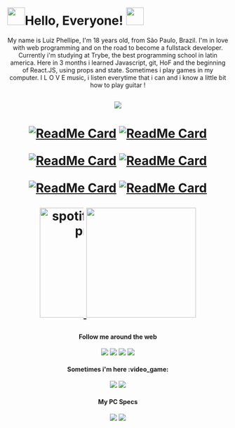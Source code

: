 ### 


<h1> <img src="https://i.pinimg.com/originals/83/18/10/831810ce8bc9da8a69698405fd1cae96.gif" width="40px" />Hello, Everyone! <img src="https://i.pinimg.com/originals/83/18/10/831810ce8bc9da8a69698405fd1cae96.gif" width="40px" /></h1>

<p align="center">
 My name is Luiz Phellipe, I'm 18 years old, from São Paulo, Brazil. I'm in love with web programming and on the road to become a fullstack developer. Currently i'm studying at Trybe, the best programming school in latin america. Here in 3 months i learned Javascript, git, HoF and the beginning of React.JS, using props and state. Sometimes i play games in my computer. I  L O V E  music, i listen everytime that i can and i know a little bit how to play guitar ! 
</p>


<h2 align="center"> <img src="https://i.gifer.com/4M52.gif"  /></h2>



<h1 align="center">

[![ReadMe Card](https://github-readme-stats.vercel.app/api/pin/?username=phellipe5k&repo=tony-hawk-character-select-clone&theme=dark)](https://github.com/phellipe5k/tony-hawk-character-select-clone) 
[![ReadMe Card](https://github-readme-stats.vercel.app/api/pin/?username=phellipe5k&repo=rock-paper-scissors&theme=dark)](https://github.com/phellipe5k/rock-paper-scisor)


[![ReadMe Card](https://github-readme-stats.vercel.app/api/pin/?username=phellipe5k&repo=ip-address-tracker&theme=dark)](https://github.com/phellipe5k/ip-address-tracker) 
[![ReadMe Card](https://github-readme-stats.vercel.app/api/pin/?username=phellipe5k&repo=backgroundgenerator&theme=dark)](https://github.com/phellipe5k/backgroundgenerator)


[![ReadMe Card](https://github-readme-stats.vercel.app/api/pin/?username=phellipe5k&repo=todolistphellipe&theme=dark)](https://github.com/phellipe5k/todolistphellipe) 
[![ReadMe Card](https://github-readme-stats.vercel.app/api/pin/?username=phellipe5k&repo=exercise-pokedex-router&theme=dark)](https://github.com/phellipe5k/exercise-pokedex-router)

<a href="https://spotify-github-profile.vercel.app/api/view?uid=22h65jhto6sw6nl2nn6baq73a&redirect=true"><img src="https://camo.githubusercontent.com/7c9c404b5cbf8e272796972d2ac1d410b198865f/68747470733a2f2f73706f746966792d6769746875622d70726f66696c652e76657263656c2e6170702f6170692f766965773f7569643d32326836356a68746f367377366e6c326e6e3662617137336126636f7665725f696d6167653d74727565" alt="spotify-github-profile" data-canonical-src="https://spotify-github-profile.vercel.app/api/view?uid=22h65jhto6sw6nl2nn6baq73a&amp;cover_image=true" style="max-width:100px !important;" height="250">
</a><a href="https://github.com/phellipe5k?tab=repositories" rel="nofollow"><img height="250" src="https://github-readme-stats.vercel.app/api?username=phellipe5k&show_icons=true&theme=dark"/></a>

</h1>
<div align="center">
 <h4>Follow me around the web</h4>
 <a target="_blank" href="https://open.spotify.com/user/22h65jhto6sw6nl2nn6baq73a"  ><img src="https://img.shields.io/badge/spotify-%231ED760.svg?&style=for-the-badge&logo=spotify&logoColor=white" /></a> <a target="_blank" href="https://twitter.com/phellipells"  ><img src="https://img.shields.io/badge/twitter-%231DA1F2.svg?&style=for-the-badge&logo=twitter&logoColor=white" /></a> <a  target="_blank" href="https://www.linkedin.com/in/luizphellipe/" ><img src="https://img.shields.io/badge/linkedin-%230077B5.svg?&style=for-the-badge&logo=linkedin&logoColor=white" /></a> <a target="_blank" href="https://www.instagram.com/phellipels/"  ><img src="https://img.shields.io/badge/instagram-%23E4405F.svg?&style=for-the-badge&logo=instagram&logoColor=white" /></a>
 
 <h4>Sometimes i'm here :video_game: </h4>
 <a target="_blank" href="https://steamcommunity.com/id/luizphellipe/"><img src="https://img.shields.io/badge/Steam-%23000000.svg?&style=for-the-badge&logo=steam&logoColor=white" /></a> <a target="_blank" href="https://my.playstation.com/profile/phellipe5k"  ><img src="https://img.shields.io/badge/playstation-%23003791.svg?&style=for-the-badge&logo=playstation&logoColor=white" /></a>
 
<h4>My PC Specs</h4>
<img src="https://img.shields.io/badge/amd-Radeon%20R9%20270x-%23ED1C24.svg?&style=for-the-badge&logo=amd&logoColor=white" /> <img src="https://img.shields.io/badge/intel-core%20i7%203th gen-%230071C5.svg?&style=for-the-badge&logo=intel&logoColor=white" />
 
</div>



<!--
**phellipe5k/phellipe5k** is a ✨ _special_ ✨ repository because its `README.md` (this file) appears on your GitHub profile.

Here are some ideas to get you started:

- 🔭 I’m currently working on ...
- 🌱 I’m currently learning ...
- 👯 I’m looking to collaborate on ...
- 🤔 I’m looking for help with ...
- 💬 Ask me about ...
- 📫 How to reach me: ...
- 😄 Pronouns: ...
- ⚡ Fun fact: ...
-->
